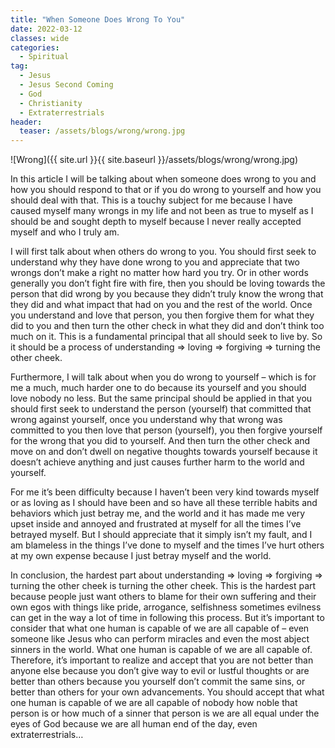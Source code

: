 ```yaml
---
title: "When Someone Does Wrong To You"
date: 2022-03-12
classes: wide
categories:
  - Spiritual 
tag:
  - Jesus
  - Jesus Second Coming
  - God
  - Christianity
  - Extraterrestrials 
header: 
  teaser: /assets/blogs/wrong/wrong.jpg
---
```


![Wrong]({{ site.url }}{{ site.baseurl }}/assets/blogs/wrong/wrong.jpg)

In this article I will be talking about when someone does wrong to you and how you should respond to that or if you do wrong to yourself and how you should deal with that. This is a touchy subject for me because I have caused myself many wrongs in my life and not been as true to myself as I should be and sought depth to myself because I never really accepted myself and who I truly am.

I will first talk about when others do wrong to you. You should first seek to understand why they have done wrong to you and appreciate that two wrongs don’t make a right no matter how hard you try. Or in other words generally you don’t fight fire with fire, then you should be loving towards the person that did wrong by you because they didn’t truly know the wrong that they did and what impact that had on you and the rest of the world. Once you understand and love that person, you then forgive them for what they did to you and then turn the other check in what they did and don’t think too much on it. This is a fundamental principal that all should seek to live by. So it should be a process of understanding => loving => forgiving => turning the other cheek.

Furthermore, I will talk about when you do wrong to yourself – which is for me a much, much harder one to do because its yourself and you should love nobody no less. But the same principal should be applied in that you should first seek to understand the person (yourself) that committed that wrong against yourself, once you understand why that wrong was committed to you then love that person (yourself), you then forgive yourself for the wrong that you did to yourself. And then turn the other check and move on and don’t dwell on negative thoughts towards yourself because it doesn’t achieve anything and just causes further harm to the world and yourself.

For me it’s been difficulty because I haven’t been very kind towards myself or as loving as I should have been and so have all these terrible habits and behaviors which just betray me, and the world and it has made me very upset inside and annoyed and frustrated at myself for all the times I’ve betrayed myself. But I should appreciate that it simply isn’t my fault, and I am blameless in the things I’ve done to myself and the times I’ve hurt others at my own expense because I just betray myself and the world. 

In conclusion, the hardest part about understanding => loving => forgiving => turning the other cheek is turning the other cheek. This is the hardest part because people just want others to blame for their own suffering and their own egos with things like pride, arrogance, selfishness sometimes evilness can get in the way a lot of time in following this process. But it’s important to consider that what one human is capable of we are all capable of – even someone like Jesus who can perform miracles and even the most abject sinners in the world. What one human is capable of we are all capable of. Therefore, it’s important to realize and accept that you are not better than anyone else because you don’t give way to evil or lustful thoughts or are better than others because you yourself don’t commit the same sins, or better than others for your own advancements. You should accept that what one human is capable of we are all capable of nobody how noble that person is or how much of a sinner that person is we are all equal under the eyes of God because we are all human end of the day, even extraterrestrials…
